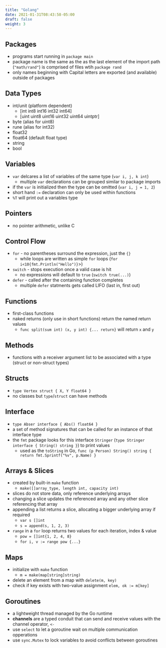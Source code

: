 ```yaml
---
title: "Golang"
date: 2021-01-31T08:43:58-05:00
draft: false
weight: 3
---
```



## Packages
- programs start running in `package main`
- package name is the same as the as the last element of the import path (`"math/rand"`) is comprised of files wtih `package rand`
- only names beginning with Capital letters are exported (and available) outside of packages


## Data Types
- int/unit (platform dependent)
    - [int  int8  int16  int32  int64]
    - [uint uint8 uint16 uint32 uint64 uintptr]
- byte (alias for uint8)
- rune (alias for int32)
- float32
- float64 (default float type)
- string
- bool

## Variables
- `var` delcares a list of variables of the same type (`var i, j, k int`)
    - multiple `var` declarations can be grouped similar to package imports
- if the `var` is initialized then the type can be omitted (`var i, j = 1, 2`)
- short hand `:=` declaration can only be used within functions
- `%T` will print out a variables type

## Pointers
- no pointer arithmetic, unlike C

## Control Flow
- `for` - no parentheses surround the expression, just the `{}`
    - while loops are written as simple `for` loops (`for i<10{fmt.Println("Hello")}`>)
- `switch` - stops execution once a valid case is hit
    - no expressions will default to `true` (`switch true(...)`)
- `defer` - called after the containing function completes
    - multiple `defer` statments gets called LIFO (last in, first out)

## Functions
- first-class functions
- naked returns (only use in short functions) return the named return values 
    - `func split(sum int) (x, y int) {... return}` will return `x` and `y`

## Methods
- functions with a receiver argument list to be associated with a type (struct or non-struct types)

## Structs
- `type Vertex struct { X, Y float64 }`
- no classes but `type`/`struct` can have methods

## Interface
- `type Abser interface { Abs() float64 }`
- a set of method signatures that can be called for an instance of that interface type
- the `fmt` package looks for this interface `Stringer` (`type Stringer interface { String() string }`) to print values
    - used as the `toString` in Go, `func (p Person) String() string { return fmt.Sprintf("%v", p.Name) }`
## Arrays & Slices
- created by built-in `make` function
    - `make([]array_type, length int, capacity int)`
- slices do not store data, only reference underlying arrays
- changing a slice updates the referenced array and any other slice referencing that array
- appending a list returns a slice, allocating a bigger underlying array if required
    - `var s []int`
    - `s = append(s, 1, 2, 3)`
- `range` in a `for` loop returns two values for each iteration, index & value
    - `pow = []int{1, 2, 4, 8}`
    - `for i, v := range pow {...}`

## Maps
- initialize with `make` function
    - `m = make(map[string]string)`
- delete an element from a map with `delete(m, key)`
- check if key exists with two-value assignment `elem, ok := m[key]`


## Goroutines
- a lightweight thread managed by the Go runtime
- **channels** are a typed conduit that can send and receive values with the channel operator, `<-`
- use `select` to let a goroutine wait on multiple communication opperations
- use `sync.Mutex` to lock variables to avoid conflicts between goroutines